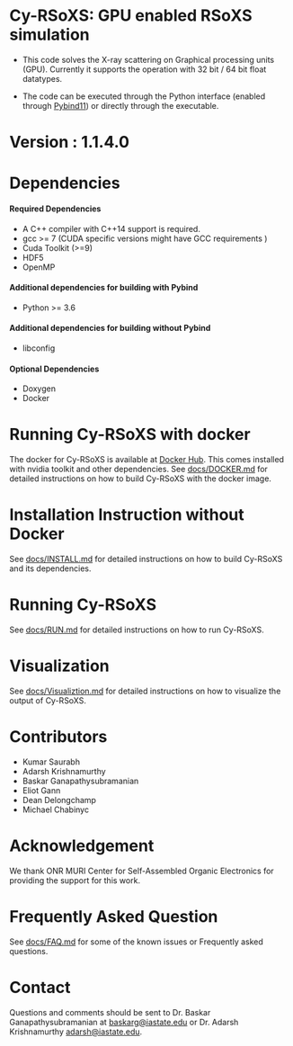 Cy-RSoXS: GPU enabled RSoXS simulation
====================================
* This code solves the X-ray scattering on Graphical processing units (GPU).
Currently it supports the operation with 32 bit / 64 bit float datatypes.

* The code can be executed through the Python interface (enabled through [Pybind11](https://github.com/pybind/pybind11))
or directly through the executable.


Version  : 1.1.4.0
================

Dependencies
=============
#### Required Dependencies
* A C++ compiler with C++14 support is required.
* gcc >= 7 (CUDA specific versions might have GCC requirements )
* Cuda Toolkit (>=9)
* HDF5
* OpenMP

#### Additional dependencies for building with Pybind
* Python >= 3.6

#### Additional dependencies for building without Pybind
* libconfig

#### Optional Dependencies
* Doxygen
* Docker

Running Cy-RSoXS with docker
============================

The docker for Cy-RSoXS is available at [Docker Hub](https://hub.docker.com/repository/docker/maksbh/cy-rsoxs/general).
This comes installed with nvidia toolkit and other dependencies.
See [docs/DOCKER.md](docs/DOCKER.md) for detailed instructions on how to build Cy-RSoXS with the docker image.


Installation Instruction without Docker
======================================
See [docs/INSTALL.md](docs/INSTALL.md) for detailed instructions on how to build Cy-RSoXS and its dependencies.

Running Cy-RSoXS
================
See [docs/RUN.md](docs/RUN.md) for detailed instructions on how to run Cy-RSoXS.

Visualization
==============
See [docs/Visualiztion.md](docs/Visualization.md) for detailed instructions on how to visualize the output of Cy-RSoXS.

Contributors
============
* Kumar Saurabh
* Adarsh Krishnamurthy
* Baskar Ganapathysubramanian
* Eliot Gann
* Dean Delongchamp
* Michael Chabinyc

Acknowledgement
===============
We thank ONR MURI Center for Self-Assembled Organic Electronics for providing the support for this work.

Frequently Asked Question
============================
See [docs/FAQ.md](docs/FAQ.md) for some of the known issues or Frequently asked questions.

Contact
=======
Questions and comments should be sent to Dr. Baskar Ganapathysubramanian at [baskarg@iastate.edu](mailto:baskarg@iastate.edu) or Dr.  Adarsh Krishnamurthy [adarsh@iastate.edu](mailto:adarsh@iastate.edu).
